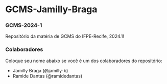 # GCMS-Jamilly-Braga
### GCMS-2024-1
Repositório da matéria de GCMS do IFPE-Recife, 2024.1!

### Colaboradores
Coloque seu nome abaixo se você é um dos colaboradores do repositório:
- Jamilly Braga (@jamilly-b)
- Ramide Dantas (@ramidedantas)
